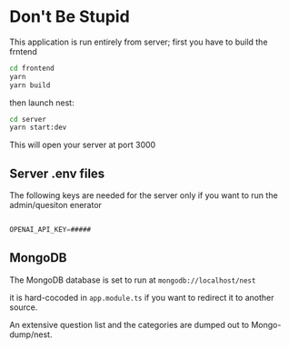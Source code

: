 # Don't Be Stupid 

This application is run entirely from server; first you have to build the frntend
```bash
cd frontend 
yarn
yarn build

```
then launch nest:

```bash
cd server
yarn start:dev

```
This will open your server at port 3000

## Server .env files

The following keys are needed for the server only if you want to run 
the admin/quesiton enerator

```javascript

OPENAI_API_KEY=#####

```

## MongoDB

The MongoDB database is set to run at `mongodb://localhost/nest`

it is hard-cocoded in `app.module.ts` if you want to redirect it to another source. 

An extensive question list and the categories are dumped out to Mongo-dump/nest.

